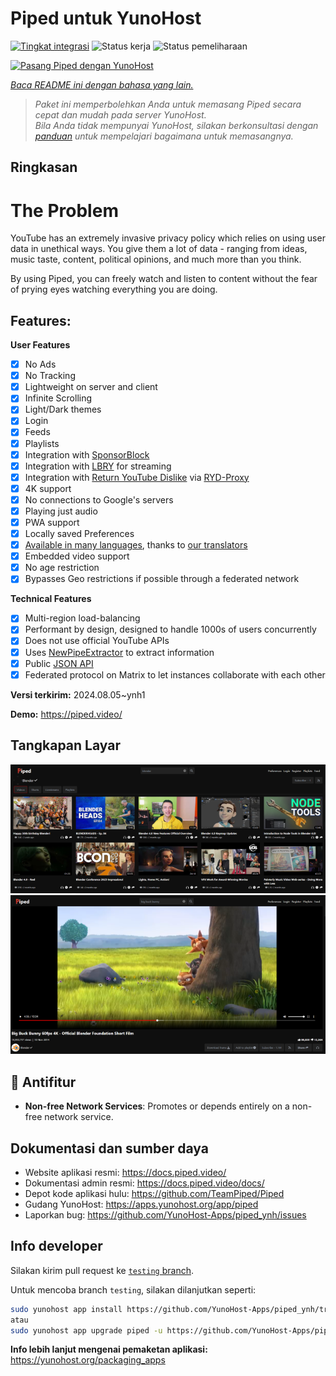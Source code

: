 <!--
N.B.: README ini dibuat secara otomatis oleh <https://github.com/YunoHost/apps/tree/master/tools/readme_generator>
Ini TIDAK boleh diedit dengan tangan.
-->

# Piped untuk YunoHost

[![Tingkat integrasi](https://dash.yunohost.org/integration/piped.svg)](https://ci-apps.yunohost.org/ci/apps/piped/) ![Status kerja](https://ci-apps.yunohost.org/ci/badges/piped.status.svg) ![Status pemeliharaan](https://ci-apps.yunohost.org/ci/badges/piped.maintain.svg)

[![Pasang Piped dengan YunoHost](https://install-app.yunohost.org/install-with-yunohost.svg)](https://install-app.yunohost.org/?app=piped)

*[Baca README ini dengan bahasa yang lain.](./ALL_README.md)*

> *Paket ini memperbolehkan Anda untuk memasang Piped secara cepat dan mudah pada server YunoHost.*  
> *Bila Anda tidak mempunyai YunoHost, silakan berkonsultasi dengan [panduan](https://yunohost.org/install) untuk mempelajari bagaimana untuk memasangnya.*

## Ringkasan

# The Problem

YouTube has an extremely invasive privacy policy which relies on using user data in unethical ways. You give them a lot of data - ranging from ideas, music taste, content, political opinions, and much more than you think.

By using Piped, you can freely watch and listen to content without the fear of prying eyes watching everything you are doing.

## Features:

**User Features**

-   [x] No Ads
-   [x] No Tracking
-   [x] Lightweight on server and client
-   [x] Infinite Scrolling
-   [x] Light/Dark themes
-   [x] Login
-   [x] Feeds
-   [x] Playlists
-   [x] Integration with [SponsorBlock](https://github.com/ajayyy/SponsorBlock)
-   [x] Integration with [LBRY](https://lbry.com/) for streaming
-   [x] Integration with [Return YouTube Dislike](https://returnyoutubedislike.com/) via [RYD-Proxy](https://github.com/TeamPiped/RYD-Proxy)
-   [x] 4K support
-   [x] No connections to Google's servers
-   [x] Playing just audio
-   [x] PWA support
-   [x] Locally saved Preferences
-   [x] [Available in many languages](src/locales), thanks to [our translators](https://hosted.weblate.org/projects/piped/frontend/)
-   [x] Embedded video support
-   [x] No age restriction
-   [x] Bypasses Geo restrictions if possible through a federated network

**Technical Features**

-   [x] Multi-region load-balancing
-   [x] Performant by design, designed to handle 1000s of users concurrently
-   [x] Does not use official YouTube APIs
-   [x] Uses [NewPipeExtractor](https://github.com/TeamNewPipe/NewPipeExtractor) to extract information
-   [x] Public [JSON API](https://docs.piped.video/docs/api-documentation/)
-   [x] Federated protocol on Matrix to let instances collaborate with each other

**Versi terkirim:** 2024.08.05~ynh1

**Demo:** <https://piped.video/>

## Tangkapan Layar

![Tangkapan Layar pada Piped](./doc/screenshots/channel.png)
![Tangkapan Layar pada Piped](./doc/screenshots/player.png)

## :red_circle: Antifitur

- **Non-free Network Services**: Promotes or depends entirely on a non-free network service.

## Dokumentasi dan sumber daya

- Website aplikasi resmi: <https://docs.piped.video/>
- Dokumentasi admin resmi: <https://docs.piped.video/docs/>
- Depot kode aplikasi hulu: <https://github.com/TeamPiped/Piped>
- Gudang YunoHost: <https://apps.yunohost.org/app/piped>
- Laporkan bug: <https://github.com/YunoHost-Apps/piped_ynh/issues>

## Info developer

Silakan kirim pull request ke [`testing` branch](https://github.com/YunoHost-Apps/piped_ynh/tree/testing).

Untuk mencoba branch `testing`, silakan dilanjutkan seperti:

```bash
sudo yunohost app install https://github.com/YunoHost-Apps/piped_ynh/tree/testing --debug
atau
sudo yunohost app upgrade piped -u https://github.com/YunoHost-Apps/piped_ynh/tree/testing --debug
```

**Info lebih lanjut mengenai pemaketan aplikasi:** <https://yunohost.org/packaging_apps>
